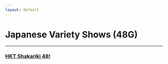 ```yaml
---
layout: default
---
```


# Japanese Variety Shows (48G)
* * *

<h3><a href="./hkt shakariki 48.html">HKT Shakariki 48!</a></h3>
